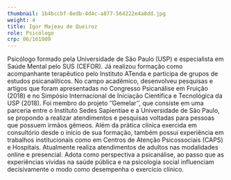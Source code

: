 ```yaml
---
thumbnail: 1b4bccbf-8edb-4d4c-a877-564222e4a8dd.jpg
weight: 4
title: Igor Majeau de Queiroz
role: Psicólogo
crp: 06/161009
---
```

Psicólogo formado pela Universidade de São Paulo (USP) e especialista em Saúde Mental pelo SUS (CEFOR). Já realizou formação como acompanhante terapêutico pelo Instituto ATenda e participa de grupos de estudos psicanalíticos.
No campo acadêmico, desenvolveu pesquisas e artigos que foram apresentadas no Congresso Psicanálise em Fruição (2018) e no Simpósio Internacional de Iniciação Científica e Tecnológica da USP (2018). Foi membro do projeto ‘’Gemelar’’, que consiste em uma parceria entre o Instituto Sedes Sapientiae e a Universidade de São Paulo, se propondo a realizar atendimentos e pesquisas voltadas para pessoas que possuem irmãos gêmeos.
Além da prática clínica exercida em consultório desde o início de sua formação, também possui experiência em trabalhos institucionais como em Centros de Atenção Psicossociais (CAPS) e Hospitais.
Atualmente realiza atendimentos de adultos nas modalidades online e presencial. Adota como perspectiva a psicanálise, ao passo que as experiências vividas na saúde pública e na psicologia social influenciam decisivamente o modo como desempenha o exercício clínico.